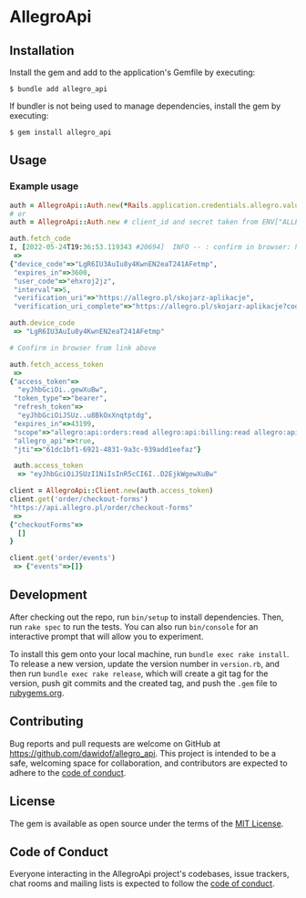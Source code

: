 # AllegroApi

## Installation

Install the gem and add to the application's Gemfile by executing:

    $ bundle add allegro_api

If bundler is not being used to manage dependencies, install the gem by executing:

    $ gem install allegro_api

## Usage

### Example usage

```ruby
auth = AllegroApi::Auth.new(*Rails.application.credentials.allegro.values)
# or
auth = AllegroApi::Auth.new # client_id and secret taken from ENV["ALLEGRO_CLIENT_ID"], ENV["ALLEGRO_SECRET"]

auth.fetch_code
I, [2022-05-24T19:36:53.119343 #20694]  INFO -- : confirm in browser: https://allegro.pl/skojarz-aplikacje?code=ehxroj2jz
 =>
{"device_code"=>"LgR6IU3AuIu8y4KwnEN2eaT241AFetmp",
 "expires_in"=>3600,
 "user_code"=>"ehxroj2jz",
 "interval"=>5,
 "verification_uri"=>"https://allegro.pl/skojarz-aplikacje",
 "verification_uri_complete"=>"https://allegro.pl/skojarz-aplikacje?code=ehxroj2jz"}

auth.device_code
 => "LgR6IU3AuIu8y4KwnEN2eaT241AFetmp"

# Confirm in browser from link above

auth.fetch_access_token
 =>
{"access_token"=>
  "eyJhbGciOi..gewXuBw",
 "token_type"=>"bearer",
 "refresh_token"=>
  "eyJhbGciOiJSUz..u8BkOxXnqtptdg",
 "expires_in"=>43199,
 "scope"=>"allegro:api:orders:read allegro:api:billing:read allegro:api:payments:read",
 "allegro_api"=>true,
 "jti"=>"61dc1bf1-6921-4831-9a3c-939add1eefaz"}

 auth.access_token
  => "eyJhbGciOiJSUzI1NiIsInR5cCI6I..D2EjkWgewXuBw"

client = AllegroApi::Client.new(auth.access_token)
client.get('order/checkout-forms')
"https://api.allegro.pl/order/checkout-forms"
 =>
{"checkoutForms"=>
  []
}

client.get('order/events')
 => {"events"=>[]}
```

## Development

After checking out the repo, run `bin/setup` to install dependencies. Then, run `rake spec` to run the tests. You can also run `bin/console` for an interactive prompt that will allow you to experiment.

To install this gem onto your local machine, run `bundle exec rake install`. To release a new version, update the version number in `version.rb`, and then run `bundle exec rake release`, which will create a git tag for the version, push git commits and the created tag, and push the `.gem` file to [rubygems.org](https://rubygems.org).

## Contributing

Bug reports and pull requests are welcome on GitHub at https://github.com/dawidof/allegro_api. This project is intended to be a safe, welcoming space for collaboration, and contributors are expected to adhere to the [code of conduct](https://github.com/dawidof/allegro_api/blob/main/CODE_OF_CONDUCT.md).

## License

The gem is available as open source under the terms of the [MIT License](https://opensource.org/licenses/MIT).

## Code of Conduct

Everyone interacting in the AllegroApi project's codebases, issue trackers, chat rooms and mailing lists is expected to follow the [code of conduct](https://github.com/dawidof/allegro_api/blob/master/CODE_OF_CONDUCT.md).
